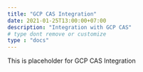 ```yaml
---
title: "GCP CAS Integration"
date: 2021-01-25T13:00:00+07:00
description: "Integration with GCP CAS"
# type dont remove or customize
type : "docs"
---
```


This is placeholder for GCP CAS Integration